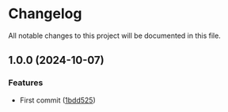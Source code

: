 # Changelog

All notable changes to this project will be documented in this file.

## 1.0.0 (2024-10-07)


### Features

* First commit ([1bdd525](https://github.com/KevinDeNotariis/terraform-aws-rest-apigateway/commit/1bdd52558a46a08edc4ae194705f414a3419118f))
